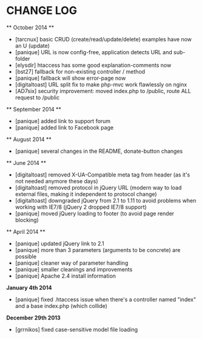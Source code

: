 CHANGE LOG
==========

** October 2014 **
- [tarcnux] basic CRUD (create/read/update/delete) examples have now an U (update)
- [panique] URL is now config-free, application detects URL and sub-folder
- [elysdir] htaccess has some good explanation-comments now 
- [bst27] fallback for non-existing controller / method
- [panique] fallback will show error-page now
- [digitaltoast] URL split fix to make php-mvc work flawlessly on nginx
- [AD7six] security improvement: moved index.php to /public, route ALL request to /public

** September 2014 **
- [panique] added link to support forum
- [panique] added link to Facebook page

** August 2014 **
- [panique] several changes in the README, donate-button changes

** June 2014 **
- [digitaltoast] removed X-UA-Compatible meta tag from header (as it's not needed anymore these days)
- [digitaltoast] removed protocol in jQuery URL (modern way to load external files, making it independent to protocol change)
- [digitaltoast] downgraded jQuery from 2.1 to 1.11 to avoid problems when working with IE7/8 (jQuery 2 dropped IE7/8 support)
- [panique] moved jQuery loading to footer (to avoid page render blocking)

** April 2014 **
- [panique] updated jQuery link to 2.1
- [panique] more than 3 parameters (arguments to be concrete) are possible
- [panique] cleaner way of parameter handling
- [panique] smaller cleanings and improvements
- [panique] Apache 2.4 install information

**January 4th 2014**
- [panique] fixed .htaccess issue when there's a controller named "index" and a base index.php (which collide)

**December 29th 2013**
- [grrnikos] fixed case-sensitive model file loading
